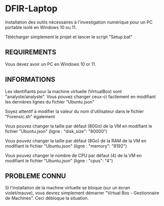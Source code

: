 # DFIR-Laptop
Installation des outils nécessaires à l'investigation numérique pour un PC portable isolé en Windows 10 ou 11.

Télécharger simplement le projet et lancer le script "Setup.bat"

REQUIREMENTS
------------
Vous devez avoir un PC en Windows 10 or 11.

INFORMATIONS
------------
Les identifiants pour la machine virtuelle (VirtualBox) sont "analyste/analyste".
Vous pouvez changer ceux-ci facilement en modifiant les dernières lignes du fichier "Ubuntu.json"

Soyez attentif à modifier la valeur du nom d'utilisateur dans le fichier "Forensic.sh" également

Vous pouvez changer la taille par défaut (80Go) de la VM en modifiant le fichier "Ubuntu.json" (ligne : "disk_size": "80000")

Vous pouvez changer la taille par défaut (8Go) de la RAM de la VM en modifiant le fichier "Ubuntu.json" (ligne : "memory": "8192")

Vous pouvez changer le nombre de CPU par défaut (4) de la VM en modifiant le fichier "Ubuntu.json" (ligne : "cpus": "4")

PROBLEME CONNU
--------------
Si l'installation de la machine virtuelle se bloque (sur un écran violet/mauve), vous devrez simplement démarrer "Virtual Box - Gestionnaire de Machines". Ceci débloque la situation.
